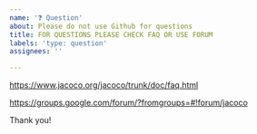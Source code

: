 ```yaml
---
name: '❓ Question'
about: Please do not use Github for questions
title: FOR QUESTIONS PLEASE CHECK FAQ OR USE FORUM
labels: 'type: question'
assignees: ''

---
```


https://www.jacoco.org/jacoco/trunk/doc/faq.html

https://groups.google.com/forum/?fromgroups=#!forum/jacoco

Thank you!
